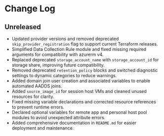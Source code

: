 # Change Log

## Unreleased
- Updated provider versions and removed deprecated `skip_provider_registration` flag to support current Terraform releases.
- Simplified Data Collection Rule module and fixed missing required arguments for compatibility with azurerm v4.
- Replaced deprecated `storage_account_name` with `storage_account_id` for storage share, improving future compatibility.
- Removed deprecated `retention_policy` blocks and switched diagnostic settings to dynamic categories to reduce warnings.
- Added domain join user creation and associated variables to enable automated AADDS joins.
- Added `source_image_id` for session host VMs and cleaned unused resources for clarity.
- Fixed missing variable declarations and corrected resource references to prevent runtime errors.
- Declared optional variables for remote app and personal host pool modules to avoid unexpected attribute errors.
- Added comprehensive documentation in `README.md` for easier deployment and maintenance.
